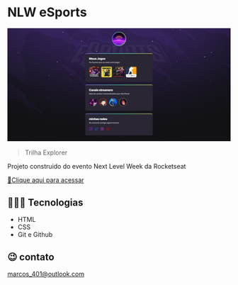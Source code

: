 # NLW eSports 
![preview](./.github/preview.png)

> Trilha Explorer

Projeto construido do evento Next Level Week da Rocketseat

[🔗Clique aqui para acessar](https://parzisval401.github.io/NLW-eSports-explrer/)

##  👨🏻‍💻 Tecnologias

- HTML
- CSS
- Git e Github

## 😉 contato

marcos_401@outlook.com